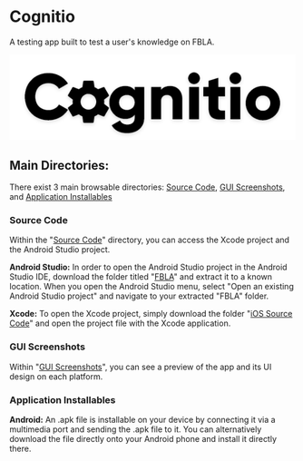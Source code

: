 # Cognitio
A testing app built to test a user's knowledge on FBLA.

![Cognitio](/Images/cognitio_black.png)

## Main Directories:
There exist 3 main browsable directories: [Source Code](/Source%20Code/), [GUI Screenshots](/GUI%20Screenshots), and [Application Installables](/Application%20Installers)

### Source Code
Within the "[Source Code](/Source%20Code/)" directory, you can access the Xcode project and the Android Studio project.

**Android Studio:**
In order to open the Android Studio project in the Android Studio IDE, download the folder titled "[FBLA](/Source%20Code/Android%20Source%20Code)" and extract it to a known location. When you open the Android Studio menu, select "Open an existing Android Studio project" and navigate to your extracted "FBLA" folder.

**Xcode:**
To open the Xcode project, simply download the folder "[iOS Source Code](/Source%20Code/)" and open the project file with the Xcode application.

### GUI Screenshots
Within "[GUI Screenshots](/GUI%20Screenshots)", you can see a preview of the app and its UI design on each platform.

### Application Installables
**Android:** An .apk file is installable on your device by connecting it via a multimedia port and sending the .apk file to it. You can alternatively download the file directly onto your Android phone and install it directly there.